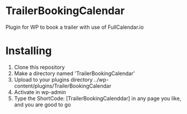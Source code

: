 # TrailerBookingCalendar
Plugin for WP to book a trailer with use of FullCalendar.io

# Installing
1. Clone this repository
2. Make a directory named 'TrailerBookingCalendar'
3. Upload to your plugins directory ../wp-content/plugins/TrailerBookingCalendar
4. Activate in wp-admin
5. Type the ShortCode: [TrailerBookingCalenddar] in any page you like, and you are good to go
